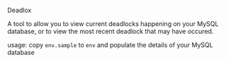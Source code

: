 Deadlox

A tool to allow you to view current deadlocks happening on your MySQL database, or to view the most recent deadlock that may have occured.

usage:
copy `env.sample` to `env` and populate the details of your MySQL database

